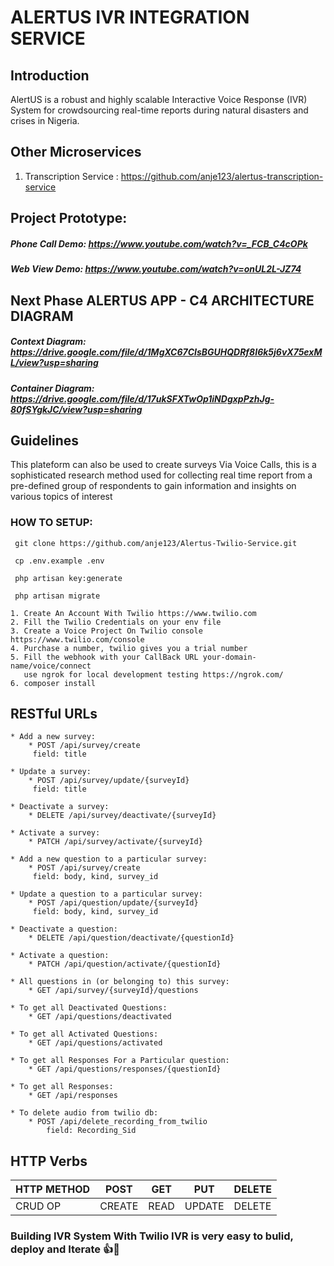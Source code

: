 # ALERTUS IVR INTEGRATION SERVICE

## Introduction

AlertUS is a robust and highly scalable Interactive Voice Response (IVR) System for crowdsourcing real-time reports during natural disasters and crises in Nigeria.

## Other Microservices
 
1. Transcription Service : https://github.com/anje123/alertus-transcription-service

## Project Prototype:

#####  Phone Call Demo:​ ​https://www.youtube.com/watch?v=_FCB_C4cOPk
#####  Web View Demo: https://www.youtube.com/watch?v=onUL2L-JZ74

## Next Phase ALERTUS APP - C4 ARCHITECTURE DIAGRAM

#####  Context Diagram: https://drive.google.com/file/d/1MgXC67CIsBGUHQDRf8I6k5j6vX75exML/view?usp=sharing
#####  Container Diagram: https://drive.google.com/file/d/17ukSFXTwOp1iNDgxpPzhJg-80fSYgkJC/view?usp=sharing


## Guidelines

This plateform can also be used to create surveys Via Voice Calls, this is a sophisticated research method used for collecting real time report from a pre-defined group of respondents to gain information and insights on various topics of interest


### HOW TO SETUP:

```
 git clone https://github.com/anje123/Alertus-Twilio-Service.git
```
```
 cp .env.example .env
```
```
 php artisan key:generate
```
```
 php artisan migrate
```
```
1. Create An Account With Twilio https://www.twilio.com
2. Fill the Twilio Credentials on your env file
3. Create a Voice Project On Twilio console https://www.twilio.com/console
4. Purchase a number, twilio gives you a trial number
5. Fill the webhook with your CallBack URL your-domain-name/voice/connect
   use ngrok for local development testing https://ngrok.com/
6. composer install
```

## RESTful URLs
```
* Add a new survey:
    * POST /api/survey/create
     field: title
  
* Update a survey:
    * POST /api/survey/update/{surveyId}
     field: title
    
* Deactivate a survey:
    * DELETE /api/survey/deactivate/{surveyId}
    
* Activate a survey:
    * PATCH /api/survey/activate/{surveyId}
    
* Add a new question to a particular survey:
    * POST /api/survey/create
     field: body, kind, survey_id
     
* Update a question to a particular survey:
    * POST /api/question/update/{surveyId}
     field: body, kind, survey_id
     
* Deactivate a question:
    * DELETE /api/question/deactivate/{questionId}
    
* Activate a question:
    * PATCH /api/question/activate/{questionId}
    
* All questions in (or belonging to) this survey:
    * GET /api/survey/{surveyId}/questions
    
* To get all Deactivated Questions:
    * GET /api/questions/deactivated
    
* To get all Activated Questions:
    * GET /api/questions/activated
    
* To get all Responses For a Particular question:
    * GET /api/questions/responses/{questionId}
    
* To get all Responses:   
    * GET /api/responses
    
* To delete audio from twilio db:
    * POST /api/delete_recording_from_twilio
        field: Recording_Sid
```

## HTTP Verbs

| HTTP METHOD | POST            | GET       | PUT         | DELETE |
| ----------- | --------------- | --------- | ----------- | ------ |
| CRUD OP     | CREATE          | READ      | UPDATE      | DELETE |

### Building IVR System With Twilio IVR is very easy to bulid, deploy and Iterate :+1::sparkling_heart:	

